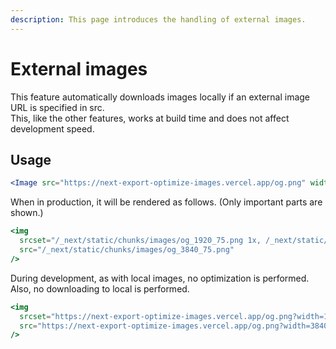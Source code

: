 ```yaml
---
description: This page introduces the handling of external images.
---
```


# External images

This feature automatically downloads images locally if an external image URL is specified in src.  
This, like the other features, works at build time and does not affect development speed.

## Usage

```jsx
<Image src="https://next-export-optimize-images.vercel.app/og.png" width="1280" height="640" alt="" />
```

When in production, it will be rendered as follows. (Only important parts are shown.)

```jsx
<img
  srcset="/_next/static/chunks/images/og_1920_75.png 1x, /_next/static/chunks/images/og_3840_75.png 2x"
  src="/_next/static/chunks/images/og_3840_75.png"
/>
```

During development, as with local images, no optimization is performed.
Also, no downloading to local is performed.

```jsx
<img
  srcset="https://next-export-optimize-images.vercel.app/og.png?width=1920 1x, https://next-export-optimize-images.vercel.app/og.png?width=3840 2x"
  src="https://next-export-optimize-images.vercel.app/og.png?width=3840"
/>
```
